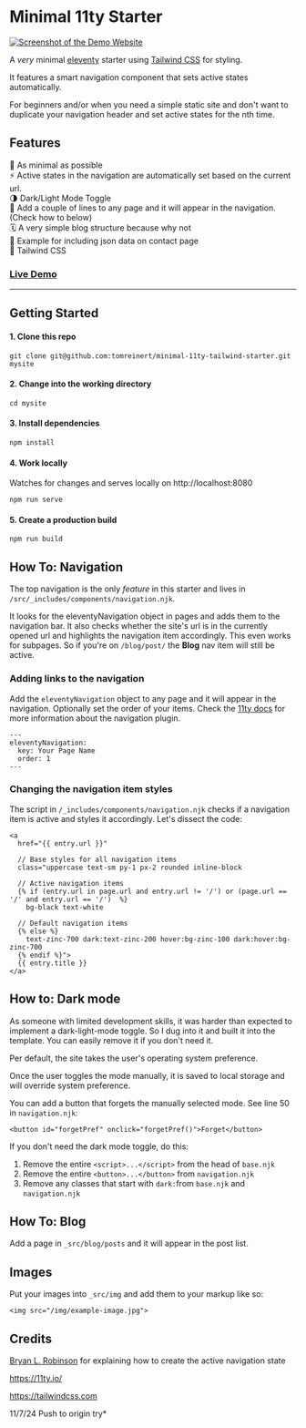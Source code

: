 # Minimal 11ty Starter

[![Screenshot of the Demo Website](https://github.com/tomreinert/minimal-11ty-tailwind-starter/assets/3286735/87949d5e-dc9a-4f12-bab0-b854f7e78dd0)](https://clever-newton-cbb08a.netlify.app)

A *very* minimal [eleventy](https://11ty.io/) starter using [Tailwind CSS](https://tailwindcss.com/) for styling.

It features a smart navigation component that sets active states automatically.

For beginners and/or when you need a simple static site and don't want to duplicate your navigation header and set active states for the nth time.

## Features
🦴 As minimal as possible  
⚡️ Active states in the navigation are automatically set based on the current url.  
🌗 Dark/Light Mode Toggle  
💨 Add a couple of lines to any page and it will appear in the navigation. (Check how to below)  
🗓 A very simple blog structure because why not  
🍪 Example for including json data on contact page  
💜 Tailwind CSS


### [Live Demo](https://clever-newton-cbb08a.netlify.app)  

---

## Getting Started


#### 1. Clone this repo

```
git clone git@github.com:tomreinert/minimal-11ty-tailwind-starter.git mysite
```
#### 2. Change into the working directory

```
cd mysite
```

#### 3. Install dependencies

```
npm install
```

#### 4. Work locally
Watches for changes and serves locally on http://localhost:8080

```
npm run serve
```

#### 5. Create a production build

```
npm run build
```



## How To: Navigation

The top navigation is the only *feature* in this starter and lives in `/src/_includes/components/navigation.njk`.  

It looks for the eleventyNavigation object in pages and adds them to the navigation bar. It also checks whether the site's url is in the currently opened url and highlights the navigation item accordingly. This even works for subpages. So if you're on `/blog/post/` the **Blog** nav item will still be active.


### Adding links to the navigation
Add the `eleventyNavigation` object to any page and it will appear in the navigation. Optionally set the order of your items.
Check the [11ty docs](https://www.11ty.dev/docs/plugins/navigation/) for more information about the navigation plugin.

```
---
eleventyNavigation:
  key: Your Page Name
  order: 1
---
```


### Changing the navigation item styles
The script in `/_includes/components/navigation.njk` checks if a navigation item is active and styles it accordingly.
Let's dissect the code:

```
<a
  href="{{ entry.url }}"

  // Base styles for all navigation items
  class="uppercase text-sm py-1 px-2 rounded inline-block
  
  // Active navigation items
  {% if (entry.url in page.url and entry.url != '/') or (page.url == '/' and entry.url == '/')  %}
    bg-black text-white
  
  // Default navigation items
  {% else %}
    text-zinc-700 dark:text-zinc-200 hover:bg-zinc-100 dark:hover:bg-zinc-700
  {% endif %}">
  {{ entry.title }}
</a>
```

## How to: Dark mode

As someone with limited development skills, it was harder than expected to implement a dark-light-mode toggle. So I dug into it and built it into the template.
You can easily remove it if you don't need it.

Per default, the site takes the user's operating system preference.

Once the user toggles the mode manually, it is saved to local storage and will override system preference. 

You can add a button that forgets the manually selected mode. See line 50 in `navigation.njk`:

```
<button id="forgetPref" onclick="forgetPref()">Forget</button>
```

If you don't need the dark mode toggle, do this:
1. Remove the entire `<script>...</script>` from the head of `base.njk`
2. Remove the entire `<button>...</button>` from `navigation.njk`
3. Remove any classes that start with `dark:`from `base.njk` and `navigation.njk`



## How To: Blog

Add a page in `_src/blog/posts` and it will appear in the post list.

## Images

Put your images into `_src/img` and add them to your markup like so:
```
<img src="/img/example-image.jpg">
```



## Credits

[Bryan L. Robinson](https://bryanlrobinson.com/blog/using-nunjucks-if-expressions-to-create-an-active-navigation-state-in-11ty/) for explaining how to create the active navigation state

https://11ty.io/

https://tailwindcss.com


11/7/24 Push to origin try*